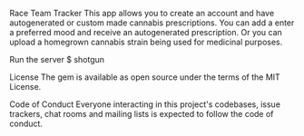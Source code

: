 Race Team Tracker
This app allows you to create an account and have autogenerated or custom made cannabis prescriptions. You can add a enter a preferred mood and receive an autogenerated prescription. Or you can upload a homegrown cannabis strain being used for medicinal purposes. 

Run the server
$ shotgun


License
The gem is available as open source under the terms of the MIT License.

Code of Conduct
Everyone interacting in this project's codebases, issue trackers, chat rooms and mailing lists is expected to follow the code of conduct.